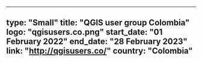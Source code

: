 
---
type: "Small"
title: "QGIS user group Colombia"
logo: "qgisusers.co.png"
start_date: "01 February 2022"
end_date: "28 February 2023"
link: "http://qgisusers.co/"
country: "Colombia"
---
